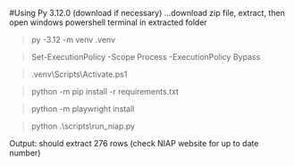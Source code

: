 #Using Py 3.12.0 (download if necessary)
...download zip file, extract, then open windows powershell terminal in extracted folder

> py -3.12 -m venv .venv

> Set-ExecutionPolicy -Scope Process -ExecutionPolicy Bypass

> .venv\Scripts\Activate.ps1

> python -m pip install -r requirements.txt

> python -m playwright install

> python .\scripts\run_niap.py

Output: should extract 276 rows (check NIAP website for up to date number)
